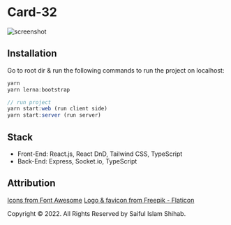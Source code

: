 # Card-32
<img src="https://mir-cdn.behance.net/v1/rendition/project_modules/1400/57b721156406329.6366812712504.png" alt="screenshot" />

## Installation
Go to root dir & run the following commands to run the project on localhost:
```js
yarn
yarn lerna:bootstrap

// run project
yarn start:web (run client side)
yarn start:server (run server)
```

## Stack
- Front-End: React.js, React DnD, Tailwind CSS, TypeScript
- Back-End: Express, Socket.io, TypeScript

## Attribution
<a href="https://fontawesome.com/icons" title="Card 32 game icons">Icons from Font Awesome</a>
<a href="https://www.flaticon.com/free-icons/card-game" title="Card 32 game icons">Logo & favicon from Freepik - Flaticon</a>


Copyright © 2022. All Rights Reserved by Saiful Islam Shihab.
